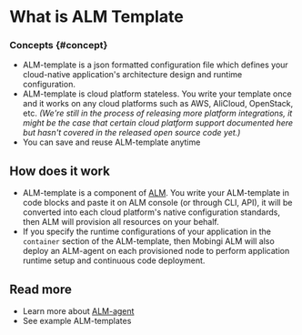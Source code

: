 # What is ALM Template

### Concepts {#concept}

* ALM-template is a json formatted configuration file which defines your cloud-native application's architecture design and runtime configuration.
* ALM-template is cloud platform stateless. You write your template once and it works on any cloud platforms such as AWS, AliCloud, OpenStack, etc.  _\(We're still in the process of releasing more platform integrations, it might be the case that certain cloud platform support documented here but hasn't covered in the released open source code yet.\)_
* You can save and reuse ALM-template anytime

## How does it work

* ALM-template is a component of [ALM](https://mobingi.com/how-mobingi-alm-works). You write your ALM-template in code blocks and paste it on ALM console \(or through CLI, API\), it will be converted into each cloud platform's native configuration standards, then ALM will provision all resources on your behalf.
* If you specify the runtime configurations of your application in the `container` section of the ALM-template, then Mobingi ALM will also deploy an ALM-agent on each provisioned node to perform application runtime setup and continuous code deployment.

## Read more

* Learn more about [ALM-agent](https://learn.mobingi.com/alm-agent)
* See example ALM-templates

 

